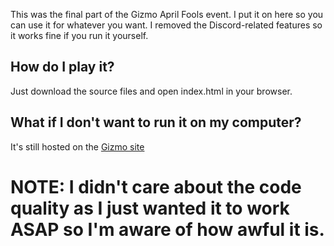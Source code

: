 This was the final part of the Gizmo April Fools event. I put it on here so you can use it for whatever you want. I removed the Discord-related features so it works fine if you run it yourself.

## How do I play it?
Just download the source files and open index.html in your browser.

## What if I don't want to run it on my computer?
It's still hosted on the [Gizmo site](https://www.gizmo.moe/test/ram/index)

# NOTE: I didn't care about the code quality as I just wanted it to work ASAP so I'm aware of how awful it is.
